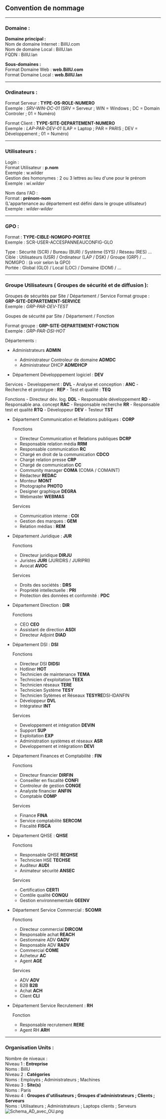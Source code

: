 ## Convention de nommage
<HR>

### Domaine :

**Domaine principal :**  
  Nom de domaine Internet : BillU.com  
  Nom de domaine Local : BillU.lan  
  FQDN : BillU.lan  

**Sous-domaines :**  
  Format Domaine Web : **web.BillU.com**  
  Format Domaine Local : **web.BillU.lan**  

<HR>


### Ordinateurs :

Format Serveur : **TYPE-OS-ROLE-NUMERO**  
Exemple : _SRV-WIN-DC-01_  (SRV = Serveur ; WIN = Windows ; DC = Domain Controler ; 01 = Numéro)  

Format Client : **TYPE-SITE-DEPARTEMENT-NUMERO**  
Exemple : _LAP-PAR-DEV-01_ (LAP = Laptop ; PAR = PARIS ; DEV = Développement ; 01 = Numéro)  

<HR>

### Utilisateurs :

Login :  
Format Utilisateur : **p.nom**  
Exemple : w.wilder  
Gestion des homonymes : 2 ou 3 lettres au lieu d'une pour le prénom  
Exemple : _wi.wilder_  

Nom dans l'AD :  
Format : **prénom-nom**  
(L'appartenance au département est défini dans le groupe utilisateur)  
Exemple : _wilder-wilder_  

<HR>

### GPO : 

Format : **TYPE-CIBLE-NOMGPO-PORTEE**  
Exemple : SCR-USER-ACCESPANNEAUCONFIG-GLO  

Type : Sécurité (SCR) / Bureau (BUR) / Système (SYS) / Réseau (RES) ...  
Cible : Utilisateurs (USR) / Ordinateur (LAP / DSK) / Groupe (GRP) / ...  
NOMGPO : (à voir selon la GPO)  
Portée : Global (GLO) / Local (LOC) / Domaine (DOM) / ...  

<HR>

### Groupe Utilisateurs ( Groupes de sécurité et de diffusion ): 

Groupes de sécurités par  Site / Département / Service 
Format groupe : **GRP-SITE-DEPARTEMENT-SERVICE**  
Exemple : _GRP-PAR-DEV-TEST_  

Goupes de sécurité par  Site / Département / Fonction

Format groupe : **GRP-SITE-DEPARTEMENT-FONCTION**  
Exemple : _GRP-PAR-DSI-HOT_ 


Départements :

- Administrateurs **ADMIN**

    - Administrateur Controleur de domaine **ADMDC**
    - Administrateur DHCP **ADMDHCP**    
  

- Département Développpement logiciel : **DEV**

Services
    - Developpement : **DVL**
    - Analyse et conception : **ANC**
    - Recherche et prototype : **REP**
    - Test et qualité : **TEQ**
    
Fonctions
    - Directeur dév. log. **DDL**
    - Responsable développement **RD**
    - Responsable ana. concept **RAC**
    - Responsable recherche **RR**
    - Responsable test et qualité **RTQ**
    - Développeur **DEV**
    - Testeur **TST**

- Département Communication et Relations publiques : **CORP**
  
    Fonctions
    - Directeur Communication et Relations publiques **DCRP**
    - Responsable relation média **RRM**
    - Responsable communication **RC**
    - Chargé en droit de la communication **CDCO**
    - Chargé relation presse **CRP**
    - Chargé de communication **CC**
    - Community manager **COMA** (COMA / COMAINT)
    - Rédacteur **REDAC**
    - Monteur **MONT**
    - Photographe **PHOTO**
    - Designer graphique  **DEGRA**
    - Webmaster **WEBMAS**
      
    Services
    - Communication interne : **COI**
    - Gestion des marques : **GEM**
    - Relation médias : **REM**

- Département Juridique : **JUR**
  
    Fonctions
    - Directeur juridique **DIRJU**
    - Juristes **JURI** (JURIDRS / JURIPRI)
    - Avocat **AVOC**
      
    Services
    - Droits des sociétés : **DRS**
    - Propriété intellectuelle : **PRI**
    - Protection des données et conformité : **PDC**

- Département Direction : **DIR**
  
    Fonctions
    - CEO **CEO**
    - Assistant de direction **ASDI**
    - Directeur Adjoint **DIAD**

- Département DSI : **DSI**
  
    Fonctions
    - Directeur DSI **DIDSI**
    - Hotliner **HOT**
    - Technicien de maintenance **TEMA**
    - Technicien d'exploitation **TEEX**
    - Technicien réseaux **TERE**
    - Technicien Système **TESY**
    - Technicien Sytèmes et Réseaux **TESYRE**DSI-IDANFIN
    -  Développeur **DVL**
    - Intégrateur **INT**
      
    Services
    - Developpement et intégration **DEVIN**
    - Support **SUP**
    - Exploitation **EXP**
    - Administration systèmes et réseaux **ASR**
    - Developpement et intégrationn **DEVI**

- Département Finances et Comptabilité : **FIN**
  
     Fonctions
     - Directeur financier **DIRFIN**
     - Conseiller en fiscalité **CONFI**
     - Controleur de gestion **CONGE**
     - Analyste financier **ANFIN**
     - Comptable **COMP**
       
     Services
     - Finance **FINA**
     - Service comptabilité **SERCOM**
     - Fiscalité **FISCA**
  
- Département QHSE : **QHSE**

     Fonctions
     - Responsable QHSE **REQHSE**
     - Technicien HSE **TECHSE**
     - Auditeur **AUDI**
     - Animateur sécurité **ANSEC**
       
     Services
     - Certification **CERTI**
     - Contôle qualité **CONQU**
     - Gestion environnementale **GEENV**

- Département Service Commercial : **SCOMR**
  
    Fonctions
    - Directeur commercial **DIRCOM**
    - Responsable achat **REACH**
    - Gestionnaire ADV **GADV**
    - Responsable ADV **RADV**
    - Commercial **COME**
    - Acheteur **AC**
    - Agent **AGE**
      
    Services
    - ADV **ADV**
    - B2B **B2B**
    - Achat **ACH**
    - Client **CLI**


- Département Service Recrutement : **RH**
  
    Fonction
  - Responsable recrutement **RERE**
  - Agent RH **ARH**

<HR>

### Organisation Units :
  
  Nombre de niveaux :  
              Niveau 1 : **Entreprise**  
                Noms : BillU  
              Niveau 2 : **Catégories**  
                Noms : Employés ; Administrateurs ; Machines  
              Niveau 3 : **Site(s)**  
                Noms : Paris  
              Niveau 4 : **Groupes d'utilisateurs ; Groupes d'administrateurs ; Clients ; Serveurs**  
                Noms : Utilisateurs ; Administrateurs ; Laptops clients ; Serveurs
![Schema_AD_avec_OU.png](https://github.com/WildCodeSchool/TSSR-ANGOU-P3-G1/blob/main/RESSOURCES/Schema_AD_avec_OU.png)
